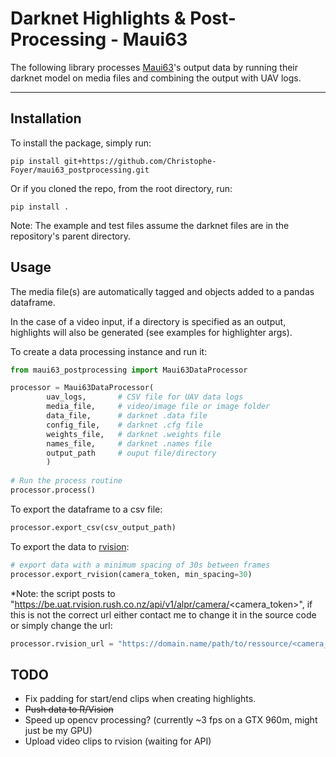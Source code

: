 # Darknet Highlights & Post-Processing - Maui63

The following library processes [Maui63](http://maui63.org/)'s output data by running their darknet model on media files and combining the output with UAV logs.

_____

## Installation

To install the package, simply run:

```
pip install git+https://github.com/Christophe-Foyer/maui63_postprocessing.git
```

Or if you cloned the repo, from the root directory, run:

```
pip install .
```

Note: The example and test files assume the darknet files are in the repository's parent directory.

## Usage

The media file(s) are automatically tagged and objects added to a 
pandas dataframe.

In the case of a video input, if a directory is specified as an output, 
highlights will also be generated (see examples for highlighter args).

To create a data processing instance and run it:
```python
from maui63_postprocessing import Maui63DataProcessor 

processor = Maui63DataProcessor(
        uav_logs,       # CSV file for UAV data logs
        media_file,     # video/image file or image folder
        data_file,      # darknet .data file
        config_file,    # darknet .cfg file
        weights_file,   # darknet .weights file
        names_file,     # darknet .names file
        output_path     # ouput file/directory
        )
        
# Run the process routine
processor.process()
```

To export the dataframe to a csv file:
```python
processor.export_csv(csv_output_path)
```

To export the data to [rvision](https://rvision.rush.co.nz/):
```python
# export data with a minimum spacing of 30s between frames
processor.export_rvision(camera_token, min_spacing=30)
```
*Note: the script posts to "https://be.uat.rvision.rush.co.nz/api/v1/alpr/camera/<camera_token>", if this is not the correct url either contact me to change it in the source code or simply change the url:
```python
processor.rvision_url = "https://domain.name/path/to/ressource/<camera_token>"
```

## TODO
- Fix padding for start/end clips when creating highlights.
- ~~Push data to R/Vision~~
- Speed up opencv processing? (currently ~3 fps on a GTX 960m, might just be my GPU)
- Upload video clips to rvision (waiting for API)
